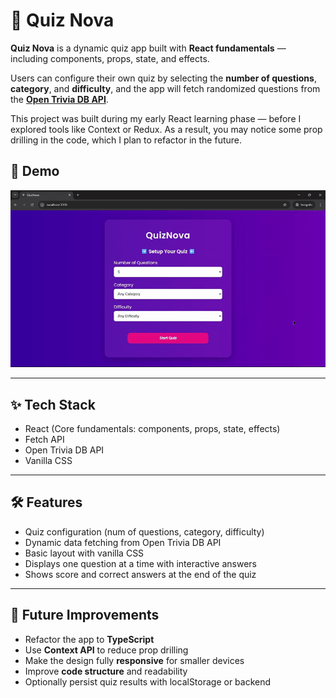 # 🧠 Quiz Nova

**Quiz Nova** is a dynamic quiz app built with **React fundamentals** — including components, props, state, and effects.

Users can configure their own quiz by selecting the **number of questions**, **category**, and **difficulty**, and the app will fetch randomized questions from the **[Open Trivia DB API](https://opentdb.com/)**.

This project was built during my early React learning phase — before I explored tools like Context or Redux. As a result, you may notice some prop drilling in the code, which I plan to refactor in the future.

## 🎥 Demo

![Expense Tracker Demo](public/quizNova.gif)

---

## ✨ Tech Stack

- React (Core fundamentals: components, props, state, effects)
- Fetch API
- Open Trivia DB API
- Vanilla CSS

---

## 🛠️ Features

- Quiz configuration (num of questions, category, difficulty)
- Dynamic data fetching from Open Trivia DB API
- Basic layout with vanilla CSS
- Displays one question at a time with interactive answers
- Shows score and correct answers at the end of the quiz

---

## 🚧 Future Improvements

- Refactor the app to **TypeScript**
- Use **Context API** to reduce prop drilling
- Make the design fully **responsive** for smaller devices
- Improve **code structure** and readability
- Optionally persist quiz results with localStorage or backend
